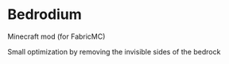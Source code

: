 # Bedrodium
Minecraft mod (for FabricMC)

Small optimization by removing the invisible sides of the bedrock

